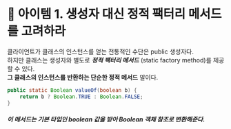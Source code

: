 # 💎 아이템 1. 생성자 대신 정적 팩터리 메서드를 고려하라

클라이언트가 클래스의 인스턴스를 얻는 전통적인 수단은 public 생성자다.  
하지만 클래스는 생성자와 별도로 ***정적 팩터리 메서드*** (static factory method)를 제공할 수 있다.  
**그 클래스의 인스턴스를 반환하는 단순한 정적 메서드** 말이다.

```java
public static Boolean valueOf(boolean b) {
	return b ? Boolean.TRUE : Boolean.FALSE;
}
```
##### 이 메서드는 기본 타입인 boolean 값을 받아 Boolean 객체 참조로 변환해준다.

